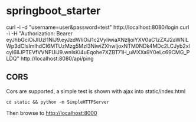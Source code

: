 # springboot_starter


curl -i  -d "username=user&password=test"  http://localhost:8080/login
curl -i  -H "Authorization: Bearer eyJhbGciOiJIUzI1NiJ9.eyJzdWIiOiJ1c2VyIiwiaXNzIjoiYXV0aC1zZXJ2aWNlLWp3dCIsImlhdCI6MTUzMzg5MzI3NiwiZXhwIjoxNTM0NDk4MDc2LCJyb2xlcyI6IlJPTEVfVVNFUiJ9.wnIsKi4uEqohe7XZBT71H_uMXXa9Y0eLc69CMG_PLDQ"  http://localhost:8080/api/ping


## CORS

Cors are supported, a simple test is shown with ajax into static/index.html

```
cd static && python -m SimpleHTTPServer
```

Then browse to [http://localhost:8000](http://localhost:8000)